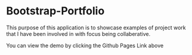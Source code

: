 # Bootstrap-Portfolio

This purpose of this application is to showcase examples of project work that I have been involved in with focus being collaberative. 

You can view the demo by clicking the Github Pages Link above
